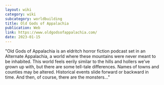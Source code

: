 ```yaml
---
layout: wiki
category: wiki
subcategory: worldbuilding
title: Old Gods of Appalachia
publication: Web
link: https://www.oldgodsofappalachia.com/
date: 2023-01-15
---
```


"Old Gods of Appalachia is an eldritch horror fiction podcast set in an Alternate Appalachia, a world where these mountains were never meant to be inhabited. This world feels eerily similar to the hills and hollers we’ve grown up with, but there are some tell-tale differences. Names of towns and counties may be altered. Historical events slide forward or backward in time. And then, of course, there are the monsters..."
